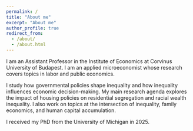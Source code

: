 ```yaml
---
permalink: /
title: "About me"
excerpt: "About me"
author_profile: true
redirect_from: 
  - /about/
  - /about.html
---
```


I am an Assistant Professor in the Institute of Economics at Corvinus University of Budapest. I am an applied microeconomist whose research covers topics in labor and public economics. 

I study how governmental policies shape inequality and how inequality influences economic decision-making. My main research agenda explores the impact of housing policies on residential segregation and racial wealth inequality. I also work on topics at the intersection of inequality, family economics, and human capital accumulation.

<!--I study the impact of housing policies on residential segregation and racial wealth inequality. I also work on topics at the intersection of family economics, human capital accumulation, and inequality.-->

 I received my PhD from the University of Michigan in 2025.